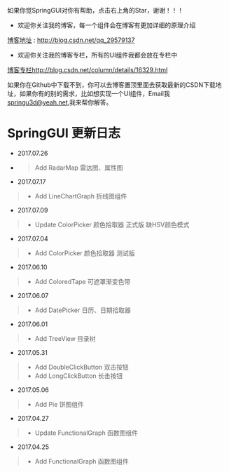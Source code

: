 
如果你觉SpringGUI对你有帮助，点击右上角的Star，谢谢！！！

- 欢迎你关注我的博客，每一个组件会在博客有更加详细的原理介绍

[博客地址](http://blog.csdn.net/qq_29579137) : http://blog.csdn.net/qq_29579137

- 欢迎你关注我的博客专栏，所有的UI组件我都会放在专栏中

[博客专栏]()http://blog.csdn.net/column/details/16329.html

如果你在Github中下载不到，你可以去博客置顶里面去获取最新的CSDN下载地址，如果你有的别的需求，比如想实现一个UI组件，Email我 springu3d@yeah.net,我来帮你解答。

# SpringGUI 更新日志

- 2017.07.26
- > Add RadarMap 雷达图、属性图


- 2017.07.17
> - Add LineChartGraph 折线图组件

- 2017.07.09
> - Update ColorPicker 颜色拾取器 正式版 缺HSV颜色模式

- 2017.07.04
> - Add ColorPicker 颜色拾取器 测试版

- 2017.06.10
> - Add ColoredTape 可遮罩渐变色带

- 2017.06.07
> - Add DatePicker 日历、日期拾取器

- 2017.06.01
> - Add TreeView 目录树

- 2017.05.31  
> - Add DoubleClickButton 双击按钮
> - Add LongClickButton 长击按钮

- 2017.05.06 
> - Add Pie 饼图组件

- 2017.04.27 
> - Update FunctionalGraph 函数图组件

- 2017.04.25
> - Add FunctionalGraph 函数图组件
